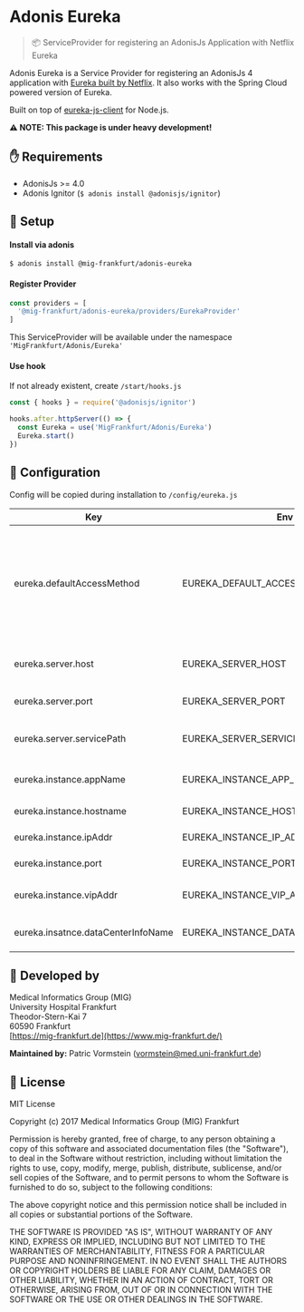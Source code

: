 # Adonis Eureka

> :package: ServiceProvider for registering an AdonisJs Application with Netflix Eureka

Adonis Eureka is a Service Provider for registering an AdonisJs 4 application with [Eureka built by Netflix](https://github.com/Netflix/eureka). It also works with the Spring Cloud powered version of Eureka.

Built on top of [eureka-js-client](https://github.com/jquatier/eureka-js-client) for Node.js. 

**:warning: NOTE: This package is under heavy development!**

## :hand: Requirements
 - AdonisJs >= 4.0
 - Adonis Ignitor (```$ adonis install @adonisjs/ignitor```)
 
## :hammer: Setup

#### Install via adonis

```shell
$ adonis install @mig-frankfurt/adonis-eureka
```

#### Register Provider

```javascript
const providers = [
  '@mig-frankfurt/adonis-eureka/providers/EurekaProvider'
]
```

This ServiceProvider will be available under the namespace `'MigFrankfurt/Adonis/Eureka'`

#### Use hook

If not already existent, create `/start/hooks.js`

```js
const { hooks } = require('@adonisjs/ignitor')

hooks.after.httpServer(() => {
  const Eureka = use('MigFrankfurt/Adonis/Eureka')
  Eureka.start()
})
```

## :wrench: Configuration

Config will be copied during installation to `/config/eureka.js`

| Key | Env | Default | Description |
| --- | --- | --- | --- |
| eureka.defaultAccessMethod | EUREKA_DEFAULT_ACCESS_METHOD | 'byAppName' | Define the default access method for other instances. Possible: 'byAppName' or 'viaVipAddr' |
|||||
| eureka.server.host | EUREKA_SERVER_HOST | 'localhost' | Hostname of the Eureka Server |
| eureka.server.port | EUREKA_SERVER_PORT | 8761 | Port of the Eureka Server  |
| eureka.server.servicePath | EUREKA_SERVER_SERVICE_PATH | '/eureka/apps/' | ServicePath of the Eureka Server|
|||||
| eureka.instance.appName | EUREKA_INSTANCE_APP_NAME | 'AdonisJs Instance' | Instance name shown in Eureka |
| eureka.instance.hostname | EUREKA_INSTANCE_HOSTNAME | 'localhost' | Hostname of the instance |
| eureka.instance.ipAddr | EUREKA_INSTANCE_IP_ADDRESS | '127.0.0.1' | IP address of the instance |
| eureka.instance.port | EUREKA_INSTANCE_PORT | 4444 | Port of the instance |
| eureka.instance.vipAddr | EUREKA_INSTANCE_VIP_ADDRESSS | 'adonisjs.instance' | Vip address of the instance |
| eureka.insatnce.dataCenterInfoName | EUREKA_INSTANCE_DATACENTER_INFO_NAME | 'MyOwn' | Datacenter Info Name of the Instance |

## :hospital: Developed by

Medical Informatics Group (MIG)\
University Hospital Frankfurt\
Theodor-Stern-Kai 7\
60590 Frankfurt\
[https://mig-frankfurt.de](https://www.mig-frankfurt.de/)

**Maintained by:** Patric Vormstein (vormstein@med.uni-frankfurt.de)

## :page_with_curl: License

MIT License

Copyright (c) 2017 Medical Informatics Group (MIG) Frankfurt

Permission is hereby granted, free of charge, to any person obtaining a copy
of this software and associated documentation files (the "Software"), to deal
in the Software without restriction, including without limitation the rights
to use, copy, modify, merge, publish, distribute, sublicense, and/or sell
copies of the Software, and to permit persons to whom the Software is
furnished to do so, subject to the following conditions:

The above copyright notice and this permission notice shall be included in all
copies or substantial portions of the Software.

THE SOFTWARE IS PROVIDED "AS IS", WITHOUT WARRANTY OF ANY KIND, EXPRESS OR
IMPLIED, INCLUDING BUT NOT LIMITED TO THE WARRANTIES OF MERCHANTABILITY,
FITNESS FOR A PARTICULAR PURPOSE AND NONINFRINGEMENT. IN NO EVENT SHALL THE
AUTHORS OR COPYRIGHT HOLDERS BE LIABLE FOR ANY CLAIM, DAMAGES OR OTHER
LIABILITY, WHETHER IN AN ACTION OF CONTRACT, TORT OR OTHERWISE, ARISING FROM,
OUT OF OR IN CONNECTION WITH THE SOFTWARE OR THE USE OR OTHER DEALINGS IN THE
SOFTWARE.
